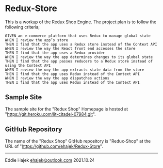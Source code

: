 # Redux-Store

This is a workup of the Redux Shop Engine. 
The project plan is to follow the following criteria; 

    GIVEN an e-commerce platform that uses Redux to manage global state
    WHEN I review the app’s store
    THEN I find that the app uses a Redux store instead of the Context API
    WHEN I review the way the React front end accesses the store
    THEN I find that the app uses a Redux provider
    WHEN I review the way the app determines changes to its global state
    THEN I find that the app passes reducers to a Redux store instead of using the Context API
    WHEN I review the way the app extracts state data from the store
    THEN I find that the app uses Redux instead of the Context API
    WHEN I review the way the app dispatches actions
    THEN I find that the app uses Redux instead of the Context API


## Sample Site

The sample site for the "Redux Shop" Homepage is hosted at "https://git.heroku.com/lit-citadel-07984.git". 

## GitHub Repository 

The name of the "Redux Shop" GitHub repository is "Redux-Shop" at the URL of "https://github.com/ehajek/Redux-Store". 

--- 

Eddie Hajek 
ehajek@outlook.com 
2021.10.24